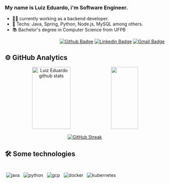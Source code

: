 ### My name is Luiz Eduardo, i'm Software Engineer.

- :office_worker: currently working as a backend developer.
- :blue_heart: Techs: Java, Spring, Python, Node.js, MySQL among others.
- :books: Bachelor's degree in Computer Science from UFPB

<div align="right" style="display: inline_block">
  
[![Github Badge](https://img.shields.io/badge/-Github-000?style=flat-square&logo=Github&logoColor=white&link=https://https://github.com/luizeeduardo-dev)](https://github.com/luizeeduardo-dev)
[![Linkedin Badge](https://img.shields.io/badge/-LinkedIn-blue?style=flat-square&logo=Linkedin&logoColor=white&link=https://www.linkedin.com/in/luiz-eduardo-d/)](https://www.linkedin.com/in/luiz-eduardo-d/)
[![Gmail Badge](https://img.shields.io/badge/-Gmail-c14438?style=flat-square&logo=Gmail&logoColor=white&link=mailto:luizdias301@gmail.com)](mailto:luizdias301@gmail.com)
  
</div>

## :gear: GitHub Analytics
</div>

<div align="center"> 
  <img width="49%" height="195px" src="https://github-readme-stats-f4yt.vercel.app/api?username=luizeeduardo-dev&show_icons=true&count_private=true&hide_border=true&title_color=000&icon_color=000&text_color=000&bg_color=41A5F5" alt="Luiz Eduardo github stats" />
  
  <img width="41%" height="195px" src="https://github-readme-stats-f4yt.vercel.app/api/top-langs/?username=luizeeduardo-dev&v=1&layout=compact&hide_border=true&title_color=41A5F5&text_color=41A5F5&bg_color=000" />

[![GitHub Streak](https://github-readme-streak-stats.herokuapp.com?user=luizeeduardo-dev&theme=github-dark-blue&border_radius=5&date_format=j%2Fn%5B%2FY%5D)](https://git.io/streak-stats)
</div>

<div align="left" style="display: inline_block">
  
## :hammer_and_wrench: Some technologies

</div>

<div>
 <br>
<img src="https://github.com/Quadrified/Quadrified/blob/master/assets/svg/dev/languages/java.svg" alt="java" style="vertical-align:top; margin:4px">
<img src="https://github.com/Quadrified/Quadrified/blob/master/assets/svg/dev/languages/python.svg" alt="python" style="vertical-align:top; margin:4px">
<img src="https://github.com/Quadrified/Quadrified/blob/master/assets/svg/dev/services/gcp.svg" alt="gcp" style="vertical-align:top; margin:4px">
<img src="https://github.com/Quadrified/Quadrified/blob/master/assets/svg/dev/services/dockerhub.svg" alt="docker" style="vertical-align:top; margin:4px">
<img src="https://github.com/Quadrified/Quadrified/blob/master/assets/svg/dev/services/kubernetes.svg" alt="kubernetes" style="vertical-align:top; margin:4px">
<br>
</div>

</div>
